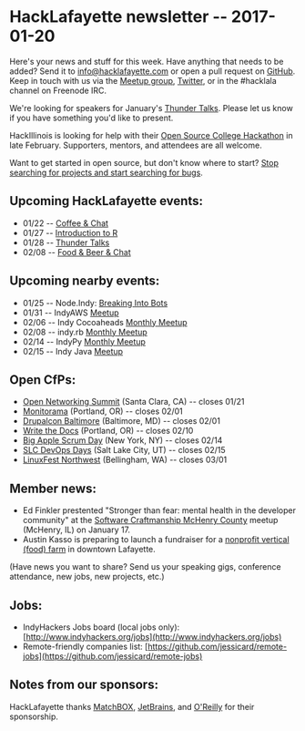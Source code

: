 # HackLafayette newsletter -- 2017-01-20

Here's your news and stuff for this week. Have anything that needs to be added? Send it to info@hacklafayette.com or open a pull request on [GitHub](https://github.com/hacklafayette/newsletter). Keep in touch with us via the [Meetup group](https://www.meetup.com/hacklafayette/), [Twitter](https://twitter.com/hacklafayette), or in the #hacklala channel on Freenode IRC.

We're looking for speakers for January's [Thunder Talks](https://www.meetup.com/hacklafayette/events/235985955/). Please let us know if you have something you'd like to present.

HackIllinois is looking for help with their [Open Source College Hackathon](https://medium.com/@HackIllinois/open-source-2017-b322ad688471#.fec1m1hrz) in late February. Supporters, mentors, and attendees are all welcome.

Want to get started in open source, but don't know where to start? [Stop searching for projects and start searching for bugs](https://opensource.com/life/16/11/guide-beginner-contributors).

## Upcoming HackLafayette events:

* 01/22 -- [Coffee & Chat](https://www.meetup.com/hacklafayette/events/236047950/)
* 01/27 -- [Introduction to R](https://www.meetup.com/hacklafayette/events/236905193/)
* 01/28 -- [Thunder Talks](https://www.meetup.com/hacklafayette/events/235985955/)
* 02/08 -- [Food & Beer & Chat](https://www.meetup.com/hacklafayette/events/qjsqplywdblb/)

## Upcoming nearby events:

* 01/25 -- Node.Indy: [Breaking Into Bots](https://www.meetup.com/Node-indy/events/235015558/)
* 01/31 -- IndyAWS [Meetup](https://www.meetup.com/IndyAWS/events/236826548/)
* 02/06 -- Indy Cocoaheads [Monthly Meetup](https://www.meetup.com/IndyCocoaHeads/events/236764989/)
* 02/08 -- indy.rb [Monthly Meetup](https://www.meetup.com/indyrb/events/235574244/)
* 02/14 -- IndyPy [Monthly Meetup](https://www.meetup.com/indypy/events/231706173/)
* 02/15 -- Indy Java [Meetup](https://www.meetup.com/Indianapolis-Java-User-Group/events/235377360/)


## Open CfPs:
* [Open Networking Summit](http://events.linuxfoundation.org/events/open-networking-summit/program/cfp?utm_source=email&utm_campaign=ons17) (Santa Clara, CA) -- closes 01/21
* [Monitorama](https://monitorama.com/#cfp) (Portland, OR) -- closes 02/01
* [Drupalcon Baltimore](https://events.drupal.org/baltimore2017/) (Baltimore, MD) -- closes 02/01
* [Write the Docs](http://www.writethedocs.org/conf/na/2017/cfp/) (Portland, OR) -- closes 02/10
* [Big Apple Scrum Day](https://www.papercall.io/basd2017) (New York, NY) -- closes 02/14
* [SLC DevOps Days](https://www.papercall.io/slc-dev-ops-days) (Salt Lake City, UT) -- closes 02/15
* [LinuxFest Northwest](http://www.linuxfestnorthwest.org/2017/submit-session) (Bellingham, WA) -- closes 03/01

## Member news:
* Ed Finkler prestented "Stronger than fear: mental health in the developer community" at the [Software Craftmanship McHenry County](https://www.meetup.com/Software-Craftsmanship-McHenry-County/events/236477117) meetup (McHenry, IL) on January 17.
* Austin Kasso is preparing to launch a fundraiser for a [nonprofit vertical (food) farm](https://www.linkedin.com/pulse/tower-farms-campaign-austin-kasso?trk=prof-post) in downtown Lafayette.

(Have news you want to share? Send us your speaking gigs, conference attendance, new jobs, new projects, etc.)

## Jobs:
* IndyHackers Jobs board (local jobs only): [http://www.indyhackers.org/jobs](http://www.indyhackers.org/jobs)
* Remote-friendly companies list: [https://github.com/jessicard/remote-jobs](https://github.com/jessicard/remote-jobs)

## Notes from our sponsors:

HackLafayette thanks [MatchBOX](http://matchboxstudio.org/), [JetBrains](https://www.jetbrains.com/), and [O'Reilly](http://www.oreilly.com/) for their sponsorship.
